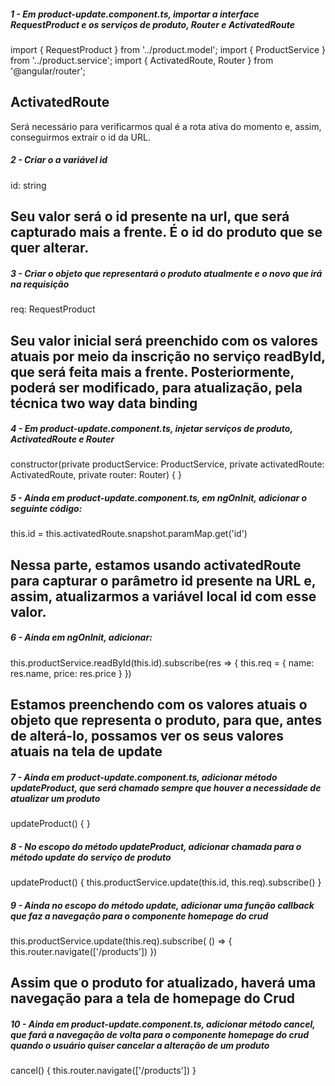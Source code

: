 ##### 1 - Em product-update.component.ts, importar a interface RequestProduct e os serviços de produto, Router e ActivatedRoute
import { RequestProduct } from '../product.model';
import { ProductService } from '../product.service';
import { ActivatedRoute, Router } from '@angular/router';

## ActivatedRoute
Será necessário para verificarmos qual é a rota ativa do momento e, assim, conseguirmos extrair o id da URL.


##### 2 - Criar o a variável id
id: string

## Seu valor será o id presente na url, que será capturado mais a frente. É o id do produto que se quer alterar.


##### 3 - Criar o objeto que representará o produto atualmente e o novo que irá na requisição
req: RequestProduct

## Seu valor inicial será preenchido com os valores atuais por meio da inscrição no serviço readById, que será feita mais a frente. Posteriormente, poderá ser modificado, para atualização, pela técnica two way data binding


##### 4 - Em product-update.component.ts, injetar serviços de produto, ActivatedRoute e Router
constructor(private productService: ProductService, private activatedRoute: ActivatedRoute, private router: Router) { }


##### 5 - Ainda em product-update.component.ts, em ngOnInit, adicionar o seguinte código:
this.id = this.activatedRoute.snapshot.paramMap.get('id')

## Nessa parte, estamos usando activatedRoute para capturar o parâmetro id presente na URL e, assim, atualizarmos a variável local id com esse valor.


##### 6 - Ainda em ngOnInit, adicionar:
this.productService.readById(this.id).subscribe(res => {
  this.req = {
    name: res.name,
    price: res.price
  }
})

## Estamos preenchendo com os valores atuais o objeto que representa o produto, para que, antes de alterá-lo, possamos ver os seus valores atuais na tela de update


##### 7 - Ainda em product-update.component.ts, adicionar método updateProduct, que será chamado sempre que houver a necessidade de atualizar um produto
updateProduct() {
}


##### 8 - No escopo do método updateProduct, adicionar chamada para o método update do serviço de produto
updateProduct() {
  this.productService.update(this.id, this.req).subscribe()
}


##### 9 - Ainda no escopo do método update, adicionar uma função callback que faz a navegação para o componente homepage do crud
this.productService.update(this.req).subscribe( () => {
  this.router.navigate(['/products'])
})

## Assim que o produto for atualizado, haverá uma navegação para a tela de homepage do Crud


##### 10 - Ainda em product-update.component.ts, adicionar método cancel, que fará a navegação de volta para o componente homepage do crud quando o usuário quiser cancelar a alteração de um produto
cancel() {
  this.router.navigate(['/products'])
}